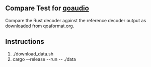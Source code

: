 ## Compare Test for [qoaudio](https://crates.io/crates/qoaudio)

Compare the Rust decoder against the reference decoder output as downloaded
from qoaformat.org.

## Instructions

1. ./download_data.sh
2. cargo --release --run -- ./data